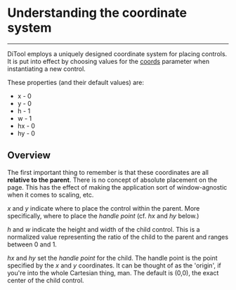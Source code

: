 Understanding the coordinate system
==============================================================================
------------------------------------------------------------------------------

DiTool employs a uniquely designed coordinate system for placing controls.  It
is put into effect by choosing values for the [coords](coords.html) parameter
when instantiating a new control.

These properties (and their default values) are:

* x -   0
* y -   0
* h -   1
* w -   1
* hx -  0
* hy -  0

Overview
------------------------------------------------------------------------------
The first important thing to remember is that these coordinates are all
**relative to the parent**.  There is no concept of absolute placement on the
page.  This has the effect of making the application sort of window-agnostic
when it comes to scaling, etc.

*x* and *y* indicate where to place the control within the parent.  More
specifically, where to place the *handle point* (cf. *hx* and *hy* below.)

*h* and *w* indicate the height and width of the child control.  This is a
normalized value representing the ratio of the child to the parent and ranges
between 0 and 1.

*hx* and *hy* set the *handle point* for the child.  The handle point is the
point specified by the *x* and *y* coordinates.  It can be thought of as the
'origin', if you're into the whole Cartesian thing, man.  The default is
(0,0), the exact center of the child control.

